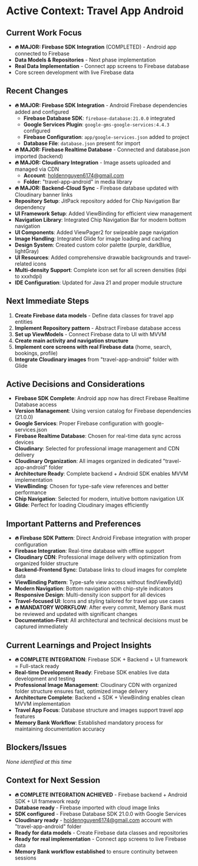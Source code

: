 # Active Context: Travel App Android

## Current Work Focus
- **🔥 MAJOR: Firebase SDK Integration** (COMPLETED) - Android app connected to Firebase
- **Data Models & Repositories** - Next phase implementation
- **Real Data Implementation** - Connect app screens to Firebase database
- Core screen development with live Firebase data

## Recent Changes
- **🔥 MAJOR: Firebase SDK Integration** - Android Firebase dependencies added and configured
  - **Firebase Database SDK**: `firebase-database:21.0.0` integrated
  - **Google Services Plugin**: `google-gms-google-services:4.4.3` configured
  - **Firebase Configuration**: `app/google-services.json` added to project
  - **Database File**: `database.json` present for import
- **🔥 MAJOR: Firebase Realtime Database** - Connected and database.json imported (backend)
- **🔥 MAJOR: Cloudinary Integration** - Image assets uploaded and managed via CDN
  - **Account**: holdennguyen6174@gmail.com
  - **Folder**: "travel-app-android" in media library
- **🔥 MAJOR: Backend-Cloud Sync** - Firebase database updated with Cloudinary banner links
- **Repository Setup**: JitPack repository added for Chip Navigation Bar dependency
- **UI Framework Setup**: Added ViewBinding for efficient view management
- **Navigation Library**: Integrated Chip Navigation Bar for modern bottom navigation  
- **UI Components**: Added ViewPager2 for swipeable page navigation
- **Image Handling**: Integrated Glide for image loading and caching
- **Design System**: Created custom color palette (purple, darkBlue, lightGray)
- **UI Resources**: Added comprehensive drawable backgrounds and travel-related icons
- **Multi-density Support**: Complete icon set for all screen densities (ldpi to xxxhdpi)
- **IDE Configuration**: Updated for Java 21 and proper module structure

## Next Immediate Steps
1. **Create Firebase data models** - Define data classes for travel app entities
2. **Implement Repository pattern** - Abstract Firebase database access
3. **Set up ViewModels** - Connect Firebase data to UI with MVVM
4. **Create main activity and navigation structure**
5. **Implement core screens with real Firebase data** (home, search, bookings, profile)
6. **Integrate Cloudinary images** from "travel-app-android" folder with Glide

## Active Decisions and Considerations
- **Firebase SDK Complete**: Android app now has direct Firebase Realtime Database access
- **Version Management**: Using version catalog for Firebase dependencies (21.0.0)
- **Google Services**: Proper Firebase configuration with google-services.json
- **Firebase Realtime Database**: Chosen for real-time data sync across devices
- **Cloudinary**: Selected for professional image management and CDN delivery
- **Cloudinary Organization**: All images organized in dedicated "travel-app-android" folder
- **Architecture Ready**: Complete backend + Android SDK enables MVVM implementation
- **ViewBinding**: Chosen for type-safe view references and better performance
- **Chip Navigation**: Selected for modern, intuitive bottom navigation UX
- **Glide**: Perfect for loading Cloudinary images efficiently

## Important Patterns and Preferences
- **🔥 Firebase SDK Pattern**: Direct Android Firebase integration with proper configuration
- **Firebase Integration**: Real-time database with offline support
- **Cloudinary CDN**: Professional image delivery with optimization from organized folder structure
- **Backend-Frontend Sync**: Database links to cloud images for complete data
- **ViewBinding Pattern**: Type-safe view access without findViewById()
- **Modern Navigation**: Bottom navigation with chip-style indicators
- **Responsive Design**: Multi-density icon support for all devices
- **Travel-focused UI**: Icons and styling tailored for travel app use cases
- **🔥 MANDATORY WORKFLOW**: After every commit, Memory Bank must be reviewed and updated with significant changes
- **Documentation-First**: All architectural and technical decisions must be captured immediately

## Current Learnings and Project Insights
- **🔥 COMPLETE INTEGRATION**: Firebase SDK + Backend + UI framework = Full-stack ready
- **Real-time Development Ready**: Firebase SDK enables live data development and testing
- **Professional Image Management**: Cloudinary CDN with organized folder structure ensures fast, optimized image delivery
- **Architecture Complete**: Backend + SDK + ViewBinding enables clean MVVM implementation
- **Travel App Focus**: Database structure and images support travel app features
- **Memory Bank Workflow**: Established mandatory process for maintaining documentation accuracy

## Blockers/Issues
*None identified at this time*

## Context for Next Session
- **🔥 COMPLETE INTEGRATION ACHIEVED** - Firebase backend + Android SDK + UI framework ready
- **Database ready** - Firebase imported with cloud image links
- **SDK configured** - Firebase Database SDK 21.0.0 with Google Services
- **Cloudinary ready** - holdennguyen6174@gmail.com account with "travel-app-android" folder
- **Ready for data models** - Create Firebase data classes and repositories
- **Ready for real implementation** - Connect app screens to live Firebase data
- **Memory Bank workflow established** to ensure continuity between sessions 